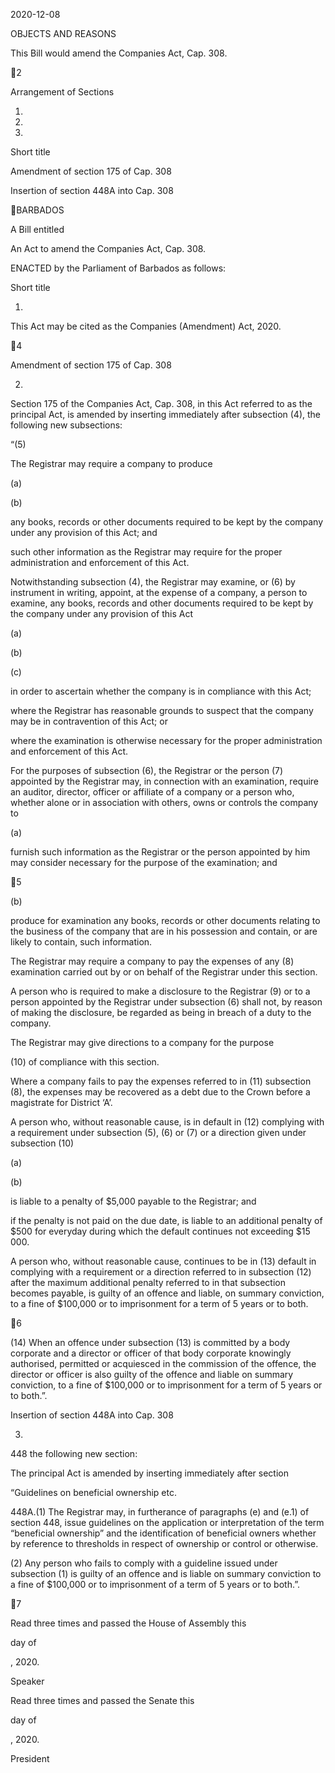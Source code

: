 2020-12-08

OBJECTS AND REASONS

This Bill would amend the Companies Act, Cap. 308.

2

Arrangement of Sections

1.

2.

3.

Short title

Amendment of section 175 of Cap. 308

Insertion of section 448A into Cap. 308

BARBADOS

A Bill entitled

An Act to amend the Companies Act, Cap. 308.

ENACTED by the Parliament of Barbados as follows:

Short title

1.

This Act may be cited as the Companies (Amendment) Act, 2020.

4

Amendment of section 175 of Cap. 308

2.
Section 175 of the Companies Act, Cap. 308, in this Act referred to
as the principal Act, is amended by inserting immediately after subsection (4),
the following new subsections:

“(5)

The Registrar may require a company to produce

(a)

(b)

any books, records or other documents required to be kept by
the company under any provision of this Act; and

such other information as the Registrar may require for the
proper administration and enforcement of this Act.

Notwithstanding subsection (4), the Registrar may examine, or
(6)
by instrument in writing, appoint, at the expense of a company, a person
to examine, any books, records and other documents required to be kept
by the company under any provision of this Act

(a)

(b)

(c)

in order to ascertain whether the company is in compliance
with this Act;

where the Registrar has reasonable grounds to suspect that
the company may be in contravention of this Act; or

where the examination is otherwise necessary for the proper
administration and enforcement of this Act.

For the purposes of subsection (6), the Registrar or the person
(7)
appointed by the Registrar may, in connection with an examination,
require an auditor, director, officer or affiliate of a company or a person
who, whether alone or in association with others, owns or controls the
company to

(a)

furnish  such  information  as  the  Registrar  or  the  person
appointed by him may consider necessary for the purpose of
the examination; and

5

(b)

produce  for  examination  any  books,  records  or  other
documents relating to the business of the company that are in
his  possession  and  contain,  or  are  likely  to  contain,  such
information.

The Registrar may require a company to pay the expenses of any
(8)
examination  carried  out  by  or  on  behalf  of  the  Registrar  under  this
section.

A person who is required to make a disclosure to the Registrar
(9)
or to a person appointed by the Registrar under subsection (6) shall not,
by reason of making the disclosure, be regarded as being in breach of
a duty to the company.

The Registrar may give directions to a company for the purpose

(10)
of compliance with this section.

Where  a  company  fails  to  pay  the  expenses  referred  to  in
(11)
subsection  (8),  the  expenses  may  be  recovered  as  a  debt  due  to  the
Crown before a magistrate for District ‘A’.

A  person  who,  without  reasonable  cause,  is  in  default  in
(12)
complying  with  a  requirement  under  subsection  (5),  (6)  or  (7)  or  a
direction given under subsection (10)

(a)

(b)

is liable to a penalty of $5,000 payable to the Registrar; and

if  the  penalty  is  not  paid  on  the  due  date,  is  liable  to  an
additional  penalty  of  $500  for  everyday  during  which  the
default continues not exceeding $15 000.

A  person  who,  without  reasonable  cause,  continues  to  be  in
(13)
default in complying with a requirement or a direction referred to in
subsection (12) after the maximum additional penalty referred to in that
subsection  becomes  payable,  is  guilty  of  an  offence  and  liable,  on
summary conviction, to a fine of $100,000 or to imprisonment for a
term of 5 years or to both.

6

(14)
When an offence under subsection (13) is committed by a body
corporate and a director or officer of that body corporate knowingly
authorised, permitted or acquiesced in the commission of the offence,
the director or officer is also guilty of the offence and liable on summary
conviction, to a fine of $100,000 or to imprisonment for a term of 5
years or to both.”.

Insertion of section 448A into Cap. 308

3.
448 the following new section:

The principal Act is amended by inserting immediately after section

“Guidelines on beneficial ownership etc.

448A.(1)
The Registrar may, in furtherance of paragraphs (e) and
(e.1) of section 448, issue guidelines on the application or interpretation
of the term “beneficial ownership” and the identification of beneficial
owners whether by reference to thresholds in respect of ownership or
control or otherwise.

(2)
Any person who fails to comply with a guideline issued under
subsection  (1)  is  guilty  of  an  offence  and  is  liable  on  summary
conviction to a fine of $100,000 or to imprisonment of a term of 5 years
or to both.”.

7

Read three times and passed the House of Assembly this

day of

, 2020.

Speaker

Read three times and passed the Senate this

day of

, 2020.

President

